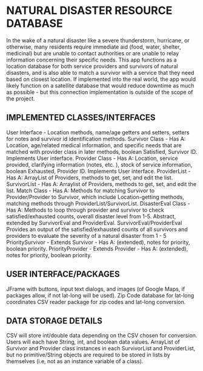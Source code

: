# NATURAL DISASTER RESOURCE DATABASE
In the wake of a natural disaster like a severe thunderstorm, hurricane, or otherwise, many residents require immediate aid (food, water, shelter, medicinal) but are unable to contact authorities or are unable to relay information concerning their specific needs. This app functions as a location database for both service providers and survivors of natural disasters, and is also able to match a survivor with a service that they need based on closest location. If implemented into the real world, the app would likely function on a satellite database that would reduce downtime as much as possible - but this connection implementation is outside of the scope of the project.

## IMPLEMENTED CLASSES/INTERFACES
User Interface -
Location methods, name/age getters and setters, setters for notes and survivor id identification methods.
Survivor Class - Has A:
Location, age/related medical information, and specific needs that are matched with provider class in later methods, boolean Satisfied, Survivor ID. Implements User interface.
Provider Class - Has A:
Location, service provided, clarifying information (notes, etc. ), stock of service information, boolean Exhausted, Provider ID. Implements User interface.
ProviderList - Has A:
ArrayList of Providers, methods to get, set, and edit the list.
SurvivorList - Has A:
Arraylist of Providers, methods to get, set, and edit the list.
Match Class - Has A:
Methods for matching Survivor to Provider/Provider to Survivor, which include Location-getting methods, matching methods through ProviderList/SurvivorList.
DisasterEval Class - Has A:
Methods to loop through provider and survivor to check satisfied/exhausted counts, overall disaster level from 1-5. Abstract, extended by SurvivorEval and ProviderEval.
SurvivorEval/ProviderEval
Provides an output of the satisfied/exhausted counts of all survivors and providers to evaluate the severity of a natural disaster from 1 - 5
PrioritySurvivor - Extends Survivor - Has A:
(extended), notes for priority, boolean priority.
PriorityProvider - Extends Provider - Has A:
(extended), notes for priority, boolean priority.





## USER INTERFACE/PACKAGES
JFrame with buttons, input text dialogs, and images (of Google Maps, if packages allow, if not lat-long will be used).
Zip Code database for lat-long coordinates
CSV reader package for zip codes and lat-long conversion.

## DATA STORAGE DETAILS
CSV will store int/double data depending on the CSV chosen for conversion.
Users will each have String, int, and boolean data values.
ArrayList of Survivor and Provider class instances in each SurvivorList and ProviderList, but no primitive/String objects are required to be stored in lists by themselves (i.e, not as an instance variable of a class).

